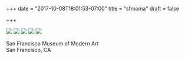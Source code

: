 +++
date = "2017-10-08T18:01:53-07:00"
title = "sfmoma"
draft = false

+++

![](https://d17enza3bfujl8.cloudfront.net/DSCF8703.jpg)
![](https://d17enza3bfujl8.cloudfront.net/DSCF8719.jpg)
![](https://d17enza3bfujl8.cloudfront.net/DSCF8746.jpg)
![](https://d17enza3bfujl8.cloudfront.net/DSCF8742.jpg)
![](https://d17enza3bfujl8.cloudfront.net/DSCF8722.jpg)

San Francisco Museum of Modern Art<br>
San Francisco, CA
